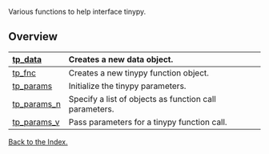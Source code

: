 Various functions to help interface tinypy.

## Overview ##
|[tp\_data](tp_data.md)|Creates a new data object.|
|:---------------------|:-------------------------|
|[tp\_fnc](tp_fnc.md)|Creates a new tinypy function object.|
|[tp\_params](tp_params.md)|Initialize the tinypy parameters.|
|[tp\_params\_n](tp_params_n.md)|Specify a list of objects as function call parameters.|
|[tp\_params\_v](tp_params_v.md)|Pass parameters for a tinypy function call.|


[Back to the Index.](Index.md)